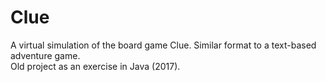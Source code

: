 # Clue
A virtual simulation of the board game Clue. Similar format to a text-based adventure game. <br /> 
Old project as an exercise in Java (2017).
